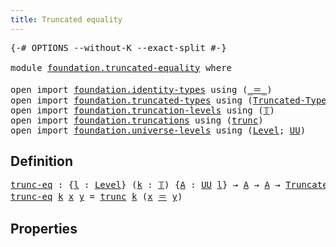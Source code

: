 ```yaml
---
title: Truncated equality
---
```


<pre class="Agda"><a id="44" class="Symbol">{-#</a> <a id="48" class="Keyword">OPTIONS</a> <a id="56" class="Pragma">--without-K</a> <a id="68" class="Pragma">--exact-split</a> <a id="82" class="Symbol">#-}</a>

<a id="87" class="Keyword">module</a> <a id="94" href="foundation.truncated-equality.html" class="Module">foundation.truncated-equality</a> <a id="124" class="Keyword">where</a>

<a id="131" class="Keyword">open</a> <a id="136" class="Keyword">import</a> <a id="143" href="foundation.identity-types.html" class="Module">foundation.identity-types</a> <a id="169" class="Keyword">using</a> <a id="175" class="Symbol">(</a><a id="176" href="foundation-core.identity-types.html#1865" class="Function Operator">_＝_</a><a id="179" class="Symbol">)</a>
<a id="181" class="Keyword">open</a> <a id="186" class="Keyword">import</a> <a id="193" href="foundation.truncated-types.html" class="Module">foundation.truncated-types</a> <a id="220" class="Keyword">using</a> <a id="226" class="Symbol">(</a><a id="227" href="foundation-core.truncated-types.html#1925" class="Function">Truncated-Type</a><a id="241" class="Symbol">)</a>
<a id="243" class="Keyword">open</a> <a id="248" class="Keyword">import</a> <a id="255" href="foundation.truncation-levels.html" class="Module">foundation.truncation-levels</a> <a id="284" class="Keyword">using</a> <a id="290" class="Symbol">(</a><a id="291" href="foundation-core.truncation-levels.html#395" class="Datatype">𝕋</a><a id="292" class="Symbol">)</a>
<a id="294" class="Keyword">open</a> <a id="299" class="Keyword">import</a> <a id="306" href="foundation.truncations.html" class="Module">foundation.truncations</a> <a id="329" class="Keyword">using</a> <a id="335" class="Symbol">(</a><a id="336" href="foundation.truncations.html#1441" class="Function">trunc</a><a id="341" class="Symbol">)</a>
<a id="343" class="Keyword">open</a> <a id="348" class="Keyword">import</a> <a id="355" href="foundation.universe-levels.html" class="Module">foundation.universe-levels</a> <a id="382" class="Keyword">using</a> <a id="388" class="Symbol">(</a><a id="389" href="Agda.Primitive.html#597" class="Postulate">Level</a><a id="394" class="Symbol">;</a> <a id="396" href="foundation-core.universe-levels.html#235" class="Primitive">UU</a><a id="398" class="Symbol">)</a>
</pre>
## Definition

<pre class="Agda"><a id="trunc-eq"></a><a id="428" href="foundation.truncated-equality.html#428" class="Function">trunc-eq</a> <a id="437" class="Symbol">:</a> <a id="439" class="Symbol">{</a><a id="440" href="foundation.truncated-equality.html#440" class="Bound">l</a> <a id="442" class="Symbol">:</a> <a id="444" href="Agda.Primitive.html#597" class="Postulate">Level</a><a id="449" class="Symbol">}</a> <a id="451" class="Symbol">(</a><a id="452" href="foundation.truncated-equality.html#452" class="Bound">k</a> <a id="454" class="Symbol">:</a> <a id="456" href="foundation-core.truncation-levels.html#395" class="Datatype">𝕋</a><a id="457" class="Symbol">)</a> <a id="459" class="Symbol">{</a><a id="460" href="foundation.truncated-equality.html#460" class="Bound">A</a> <a id="462" class="Symbol">:</a> <a id="464" href="foundation-core.universe-levels.html#235" class="Primitive">UU</a> <a id="467" href="foundation.truncated-equality.html#440" class="Bound">l</a><a id="468" class="Symbol">}</a> <a id="470" class="Symbol">→</a> <a id="472" href="foundation.truncated-equality.html#460" class="Bound">A</a> <a id="474" class="Symbol">→</a> <a id="476" href="foundation.truncated-equality.html#460" class="Bound">A</a> <a id="478" class="Symbol">→</a> <a id="480" href="foundation-core.truncated-types.html#1925" class="Function">Truncated-Type</a> <a id="495" href="foundation.truncated-equality.html#440" class="Bound">l</a> <a id="497" href="foundation.truncated-equality.html#452" class="Bound">k</a>
<a id="499" href="foundation.truncated-equality.html#428" class="Function">trunc-eq</a> <a id="508" href="foundation.truncated-equality.html#508" class="Bound">k</a> <a id="510" href="foundation.truncated-equality.html#510" class="Bound">x</a> <a id="512" href="foundation.truncated-equality.html#512" class="Bound">y</a> <a id="514" class="Symbol">=</a> <a id="516" href="foundation.truncations.html#1441" class="Function">trunc</a> <a id="522" href="foundation.truncated-equality.html#508" class="Bound">k</a> <a id="524" class="Symbol">(</a><a id="525" href="foundation.truncated-equality.html#510" class="Bound">x</a> <a id="527" href="foundation-core.identity-types.html#1865" class="Function Operator">＝</a> <a id="529" href="foundation.truncated-equality.html#512" class="Bound">y</a><a id="530" class="Symbol">)</a>
</pre>
## Properties
